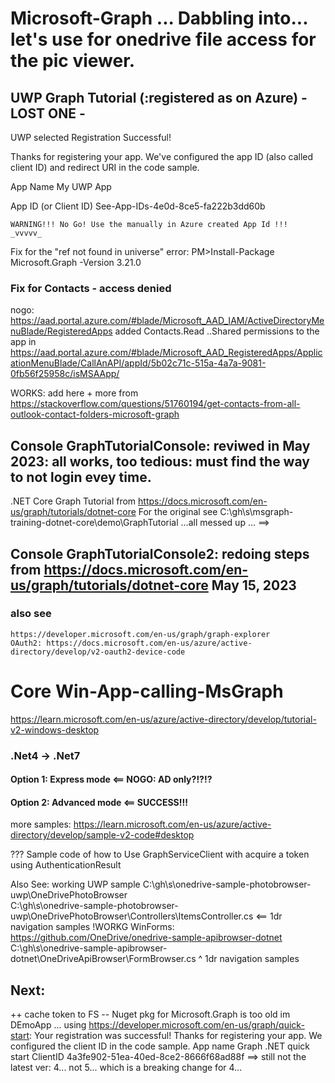 # Microsoft-Graph ... Dabbling into... let's use for onedrive file access for the pic viewer.

## UWP Graph Tutorial (:registered as on Azure)  -  LOST ONE  -  

UWP selected
Registration Successful!

  Thanks for registering your app. We've configured the app ID (also called client ID) and redirect URI in the code sample.

  App Name              My UWP App

  App ID (or Client ID) See-App-IDs-4e0d-8ce5-fa222b3dd60b

    WARNING!!! No Go! Use the manually in Azure created App Id !!!       _vvvvv_

Fix for the "ref not found in universe" error:   PM>Install-Package Microsoft.Graph -Version 3.21.0

### Fix for Contacts - access denied 
  nogo: https://aad.portal.azure.com/#blade/Microsoft_AAD_IAM/ActiveDirectoryMenuBlade/RegisteredApps
    added Contacts.Read ..Shared permissions to the app in https://aad.portal.azure.com/#blade/Microsoft_AAD_RegisteredApps/ApplicationMenuBlade/CallAnAPI/appId/5b02c71c-515a-4a7a-9081-0fb56f25958c/isMSAApp/

  WORKS: add here <data name="Scopes" xml:space="preserve"> + more from https://stackoverflow.com/questions/51760194/get-contacts-from-all-outlook-contact-folders-microsoft-graph


## Console  GraphTutorialConsole:   reviwed in May 2023:  all works, too tedious: must find the way to not login evey time.
.NET Core Graph Tutorial  from  https://docs.microsoft.com/en-us/graph/tutorials/dotnet-core
For the original see C:\gh\s\msgraph-training-dotnet-core\demo\GraphTutorial 
...all messed up ... ==> 
## Console  GraphTutorialConsole2:  redoing steps from  https://docs.microsoft.com/en-us/graph/tutorials/dotnet-core  May 15, 2023

### also see 
    https://developer.microsoft.com/en-us/graph/graph-explorer
    OAuth2: https://docs.microsoft.com/en-us/azure/active-directory/develop/v2-oauth2-device-code

# Core  Win-App-calling-MsGraph  
https://learn.microsoft.com/en-us/azure/active-directory/develop/tutorial-v2-windows-desktop
### .Net4 -> .Net7
#### Option 1: Express  mode <== NOGO: AD only?!?!?
#### Option 2: Advanced mode <== SUCCESS!!!  

more samples: https://learn.microsoft.com/en-us/azure/active-directory/develop/sample-v2-code#desktop

??? 
Sample code of how to Use GraphServiceClient with acquire a token using AuthenticationResult

Also See:
  working UWP sample C:\gh\s\onedrive-sample-photobrowser-uwp\OneDrivePhotoBrowser\
                     C:\gh\s\onedrive-sample-photobrowser-uwp\OneDrivePhotoBrowser\Controllers\ItemsController.cs   <==  1dr navigation samples
  !WORKG WinForms:   https://github.com/OneDrive/onedrive-sample-apibrowser-dotnet
                     C:\gh\s\onedrive-sample-apibrowser-dotnet\OneDriveApiBrowser\FormBrowser.cs
                     ^ 1dr navigation samples

## Next:
  ++ cache token to FS
  -- Nuget pkg for Microsoft.Graph is too old im DEmoApp ... 
    using https://developer.microsoft.com/en-us/graph/quick-start:
      Your registration was successful! Thanks for registering your app. We configured the client ID in the code sample.
      App name Graph .NET quick start
      ClientID 4a3fe902-51ea-40ed-8ce2-8666f68ad88f
      ==> still not the latest ver: 4... not 5... which is a breaking change for 4...


